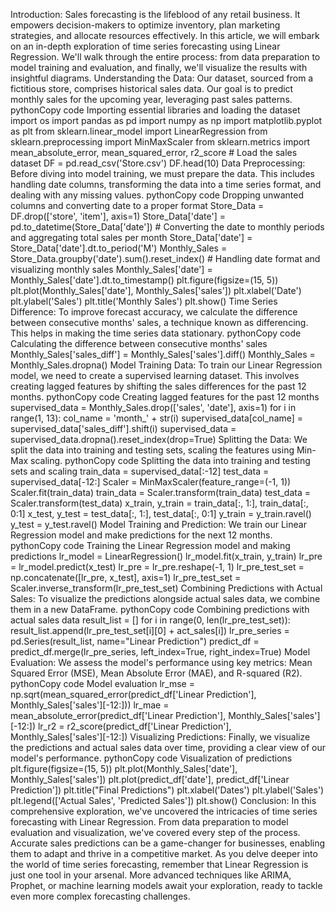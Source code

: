 Introduction: Sales forecasting is the lifeblood of any retail business. It empowers decision-makers to optimize inventory, plan marketing strategies, and allocate resources effectively. In this article, we will embark on an in-depth exploration of time series forecasting using Linear Regression. We'll walk through the entire process: from data preparation to model training and evaluation, and finally, we'll visualize the results with insightful diagrams.
Understanding the Data:
Our dataset, sourced from a fictitious store, comprises historical sales data. Our goal is to predict monthly sales for the upcoming year, leveraging past sales patterns.
pythonCopy code
 Importing essential libraries and loading the dataset import os import pandas as pd import numpy as np import matplotlib.pyplot as plt from sklearn.linear_model import LinearRegression from sklearn.preprocessing import MinMaxScaler from sklearn.metrics import mean_absolute_error, mean_squared_error, r2_score # Load the sales dataset DF = pd.read_csv('Store.csv') DF.head(10) 
Data Preprocessing:
Before diving into model training, we must prepare the data. This includes handling date columns, transforming the data into a time series format, and dealing with any missing values.
pythonCopy code
Dropping unwanted columns and converting date to a proper format Store_Data = DF.drop(['store', 'item'], axis=1) Store_Data['date'] = pd.to_datetime(Store_Data['date']) # Converting the date to monthly periods and aggregating total sales per month Store_Data['date'] = Store_Data['date'].dt.to_period('M') Monthly_Sales = Store_Data.groupby('date').sum().reset_index() # Handling date format and visualizing monthly sales Monthly_Sales['date'] = Monthly_Sales['date'].dt.to_timestamp() plt.figure(figsize=(15, 5)) plt.plot(Monthly_Sales['date'], Monthly_Sales['sales']) plt.xlabel('Date') plt.ylabel('Sales') plt.title('Monthly Sales') plt.show() 
Time Series Difference:
To improve forecast accuracy, we calculate the difference between consecutive months' sales, a technique known as differencing. This helps in making the time series data stationary.
pythonCopy code
Calculating the difference between consecutive months' sales Monthly_Sales['sales_diff'] = Monthly_Sales['sales'].diff() Monthly_Sales = Monthly_Sales.dropna() 
Model Training Data:
To train our Linear Regression model, we need to create a supervised learning dataset. This involves creating lagged features by shifting the sales differences for the past 12 months.
pythonCopy code
 Creating lagged features for the past 12 months supervised_data = Monthly_Sales.drop(['sales', 'date'], axis=1) for i in range(1, 13): col_name = 'month_' + str(i) supervised_data[col_name] = supervised_data['sales_diff'].shift(i) supervised_data = supervised_data.dropna().reset_index(drop=True) 
Splitting the Data:
We split the data into training and testing sets, scaling the features using Min-Max scaling.
pythonCopy code
Splitting the data into training and testing sets and scaling train_data = supervised_data[:-12] test_data = supervised_data[-12:] Scaler = MinMaxScaler(feature_range=(-1, 1)) Scaler.fit(train_data) train_data = Scaler.transform(train_data) test_data = Scaler.transform(test_data) x_train, y_train = train_data[:, 1:], train_data[:, 0:1] x_test, y_test = test_data[:, 1:], test_data[:, 0:1] y_train = y_train.ravel() y_test = y_test.ravel() 
Model Training and Prediction:
We train our Linear Regression model and make predictions for the next 12 months.
pythonCopy code
 Training the Linear Regression model and making predictions lr_model = LinearRegression() lr_model.fit(x_train, y_train) lr_pre = lr_model.predict(x_test) lr_pre = lr_pre.reshape(-1, 1) lr_pre_test_set = np.concatenate([lr_pre, x_test], axis=1) lr_pre_test_set = Scaler.inverse_transform(lr_pre_test_set) 
Combining Predictions with Actual Sales:
To visualize the predictions alongside actual sales data, we combine them in a new DataFrame.
pythonCopy code
 Combining predictions with actual sales data result_list = [] for i in range(0, len(lr_pre_test_set)): result_list.append(lr_pre_test_set[i][0] + act_sales[i]) lr_pre_series = pd.Series(result_list, name="Linear Prediction") predict_df = predict_df.merge(lr_pre_series, left_index=True, right_index=True) 
Model Evaluation:
We assess the model's performance using key metrics: Mean Squared Error (MSE), Mean Absolute Error (MAE), and R-squared (R2).
pythonCopy code
 Model evaluation lr_mse = np.sqrt(mean_squared_error(predict_df['Linear Prediction'], Monthly_Sales['sales'][-12:])) lr_mae = mean_absolute_error(predict_df['Linear Prediction'], Monthly_Sales['sales'][-12:]) lr_r2 = r2_score(predict_df['Linear Prediction'], Monthly_Sales['sales'][-12:]) 
Visualizing Predictions:
Finally, we visualize the predictions and actual sales data over time, providing a clear view of our model's performance.
pythonCopy code
Visualization of predictions plt.figure(figsize=(15, 5)) plt.plot(Monthly_Sales['date'], Monthly_Sales['sales']) plt.plot(predict_df['date'], predict_df['Linear Prediction']) plt.title("Final Predictions") plt.xlabel('Dates') plt.ylabel('Sales') plt.legend(['Actual Sales', 'Predicted Sales']) plt.show() 
Conclusion:
In this comprehensive exploration, we've uncovered the intricacies of time series forecasting with Linear Regression. From data preparation to model evaluation and visualization, we've covered every step of the process.
Accurate sales predictions can be a game-changer for businesses, enabling them to adapt and thrive in a competitive market. As you delve deeper into the world of time series forecasting, remember that Linear Regression is just one tool in your arsenal. More advanced techniques like ARIMA, Prophet, or machine learning models await your exploration, ready to tackle even more complex forecasting challenges.
